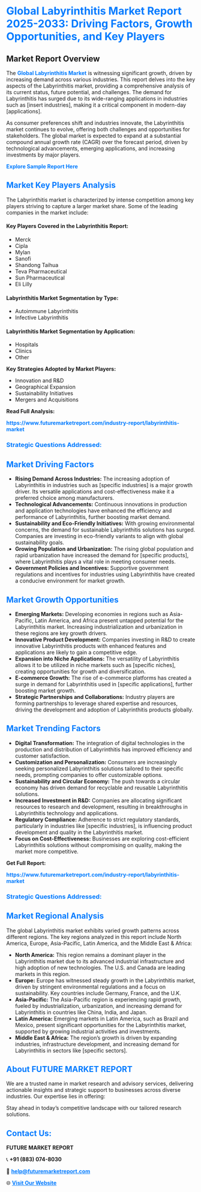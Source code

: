 <h1 style="color: #007BFF;">Global Labyrinthitis Market Report 2025-2033: Driving Factors, Growth Opportunities, and Key Players</h1>

<section id="overview">
<h2>Market Report Overview</h2>
<p>The <a href="https://www.futuremarketreport.com/industry-report/labyrinthitis-market" style="color: #007BFF; text-decoration: none;"><strong>Global Labyrinthitis Market</strong></a> is witnessing significant growth, driven by increasing demand across various industries. This report delves into the key aspects of the Labyrinthitis market, providing a comprehensive analysis of its current status, future potential, and challenges. The demand for Labyrinthitis has surged due to its wide-ranging applications in industries such as [insert industries], making it a critical component in modern-day [applications].</p>
<p>As consumer preferences shift and industries innovate, the Labyrinthitis market continues to evolve, offering both challenges and opportunities for stakeholders. The global market is expected to expand at a substantial compound annual growth rate (CAGR) over the forecast period, driven by technological advancements, emerging applications, and increasing investments by major players.</p>
</section>

<section id="overview">
<p><a href="https://www.futuremarketreport.com/request-sample/reportId=76990" style="color: #007BFF; text-decoration: none;"><strong>Explore Sample Report Here</strong></a></p>
</section>

<section id="key-players">
<h2 style="color: #007BFF;">Market Key Players Analysis</h2>
<p>The Labyrinthitis market is characterized by intense competition among key players striving to capture a larger market share. Some of the leading companies in the market include:</p>
<h4>Key Players Covered in the Labyrinthitis Report:</h4>
<ul><li>Merck</li><li>Cipla</li><li>Mylan</li><li>Sanofi</li><li>Shandong Taihua</li><li>Teva Pharmaceutical</li><li>Sun Pharmaceutical</li><li>Eli Lilly</li></ul>
<h4>Labyrinthitis Market Segmentation by Type:</h4>
<ul><li>Autoimmune Labyrinthitis</li><li>Infective Labyrinthitis</li></ul>

<h4>Labyrinthitis Market Segmentation by Application:</h4>
<ul><li>Hospitals</li><li>Clinics</li><li>Other</li></ul>
<p><strong>Key Strategies Adopted by Market Players:</strong></p>
<ul>
<li>Innovation and R&D</li>
<li>Geographical Expansion</li>
<li>Sustainability Initiatives</li>
<li>Mergers and Acquisitions</li>
</ul>
</section>

<section>
<p><strong>Read Full Analysis: </strong></p><a href="https://www.futuremarketreport.com/industry-report/labyrinthitis-market" style="color: #007BFF; text-decoration: none;"><strong>https://www.futuremarketreport.com/industry-report/labyrinthitis-market</strong></a>
<h3 style="color: #007BFF;">Strategic Questions Addressed:</h3>
</section>

<section id="driving-factors">
<h2 style="color: #007BFF;">Market Driving Factors</h2>
<ul>
<li><strong>Rising Demand Across Industries:</strong> The increasing adoption of Labyrinthitis in industries such as [specific industries] is a major growth driver. Its versatile applications and cost-effectiveness make it a preferred choice among manufacturers.</li>
<li><strong>Technological Advancements:</strong> Continuous innovations in production and application technologies have enhanced the efficiency and performance of Labyrinthitis, further boosting market demand.</li>
<li><strong>Sustainability and Eco-Friendly Initiatives:</strong> With growing environmental concerns, the demand for sustainable Labyrinthitis solutions has surged. Companies are investing in eco-friendly variants to align with global sustainability goals.</li>
<li><strong>Growing Population and Urbanization:</strong> The rising global population and rapid urbanization have increased the demand for [specific products], where Labyrinthitis plays a vital role in meeting consumer needs.</li>
<li><strong>Government Policies and Incentives:</strong> Supportive government regulations and incentives for industries using Labyrinthitis have created a conducive environment for market growth.</li>
</ul>
</section>

<section id="growth-opportunities">
<h2 style="color: #007BFF;">Market Growth Opportunities</h2>
<ul>
<li><strong>Emerging Markets:</strong> Developing economies in regions such as Asia-Pacific, Latin America, and Africa present untapped potential for the Labyrinthitis market. Increasing industrialization and urbanization in these regions are key growth drivers.</li>
<li><strong>Innovative Product Development:</strong> Companies investing in R&D to create innovative Labyrinthitis products with enhanced features and applications are likely to gain a competitive edge.</li>
<li><strong>Expansion into Niche Applications:</strong> The versatility of Labyrinthitis allows it to be utilized in niche markets such as [specific niches], creating opportunities for growth and diversification.</li>
<li><strong>E-commerce Growth:</strong> The rise of e-commerce platforms has created a surge in demand for Labyrinthitis used in [specific applications], further boosting market growth.</li>
<li><strong>Strategic Partnerships and Collaborations:</strong> Industry players are forming partnerships to leverage shared expertise and resources, driving the development and adoption of Labyrinthitis products globally.</li>
</ul>
</section>

<section id="trending-factors">
<h2 style="color: #007BFF;">Market Trending Factors</h2>
<ul>
<li><strong>Digital Transformation:</strong> The integration of digital technologies in the production and distribution of Labyrinthitis has improved efficiency and customer satisfaction.</li>
<li><strong>Customization and Personalization:</strong> Consumers are increasingly seeking personalized Labyrinthitis solutions tailored to their specific needs, prompting companies to offer customizable options.</li>
<li><strong>Sustainability and Circular Economy:</strong> The push towards a circular economy has driven demand for recyclable and reusable Labyrinthitis solutions.</li>
<li><strong>Increased Investment in R&D:</strong> Companies are allocating significant resources to research and development, resulting in breakthroughs in Labyrinthitis technology and applications.</li>
<li><strong>Regulatory Compliance:</strong> Adherence to strict regulatory standards, particularly in industries like [specific industries], is influencing product development and quality in the Labyrinthitis market.</li>
<li><strong>Focus on Cost-Effectiveness:</strong> Businesses are exploring cost-efficient Labyrinthitis solutions without compromising on quality, making the market more competitive.</li>
</ul>
</section>

<section>
<p><strong>Get Full Report: </strong></p><a href="https://www.futuremarketreport.com/industry-report/labyrinthitis-market" style="color: #007BFF; text-decoration: none;"><strong>https://www.futuremarketreport.com/industry-report/labyrinthitis-market</strong></a>
<h3 style="color: #007BFF;">Strategic Questions Addressed:</h3>
</section>


<section id="regional-analysis">
<h2 style="color: #007BFF;">Market Regional Analysis</h2>
<p>The global Labyrinthitis market exhibits varied growth patterns across different regions. The key regions analyzed in this report include North America, Europe, Asia-Pacific, Latin America, and the Middle East & Africa:</p>
<ul>
<li><strong>North America:</strong> This region remains a dominant player in the Labyrinthitis market due to its advanced industrial infrastructure and high adoption of new technologies. The U.S. and Canada are leading markets in this region.</li>
<li><strong>Europe:</strong> Europe has witnessed steady growth in the Labyrinthitis market, driven by stringent environmental regulations and a focus on sustainability. Key countries include Germany, France, and the U.K.</li>
<li><strong>Asia-Pacific:</strong> The Asia-Pacific region is experiencing rapid growth, fueled by industrialization, urbanization, and increasing demand for Labyrinthitis in countries like China, India, and Japan.</li>
<li><strong>Latin America:</strong> Emerging markets in Latin America, such as Brazil and Mexico, present significant opportunities for the Labyrinthitis market, supported by growing industrial activities and investments.</li>
<li><strong>Middle East & Africa:</strong> The region’s growth is driven by expanding industries, infrastructure development, and increasing demand for Labyrinthitis in sectors like [specific sectors].</li>
</ul>
</section>

<footer>
<h2 style="color: #007BFF;">About FUTURE MARKET REPORT</h2>
<p>We are a trusted name in market research and advisory services, delivering actionable insights and strategic support to businesses across diverse industries. Our expertise lies in offering:</p>

<p>Stay ahead in today’s competitive landscape with our tailored research solutions.</p>

<h2 style="color: #007BFF;">Contact Us:</h2>
<p><strong>FUTURE MARKET REPORT</strong></p>
<p>📞 <strong>+91 (883) 074-8030</strong></p>
<p>📧 <strong><a href="mailto:help@futuremarketreport.com" style="color: #007BFF;">help@futuremarketreport.com</a></strong></p>
<p>🌐 <strong><a href="https://www.futuremarketreport.com/" style="color: #007BFF;">Visit Our Website</a></strong></p>
</footer>